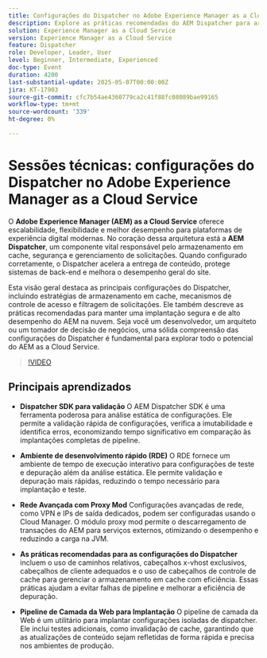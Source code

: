 ```yaml
---
title: Configurações do Dispatcher no Adobe Experience Manager as a Cloud Service
description: Explore as práticas recomendadas do AEM Dispatcher para armazenamento em cache, segurança e desempenho para maximizar a escalabilidade e a eficiência do AEM as a Cloud Service.
solution: Experience Manager as a Cloud Service
version: Experience Manager as a Cloud Service
feature: Dispatcher
role: Developer, Leader, User
level: Beginner, Intermediate, Experienced
doc-type: Event
duration: 4200
last-substantial-update: 2025-05-07T00:00:00Z
jira: KT-17903
source-git-commit: cfc7b54ae4360779ca2c41f88fc08089bae99165
workflow-type: tm+mt
source-wordcount: '339'
ht-degree: 0%

---
```



# Sessões técnicas: configurações do Dispatcher no Adobe Experience Manager as a Cloud Service

O **Adobe Experience Manager (AEM) as a Cloud Service** oferece escalabilidade, flexibilidade e melhor desempenho para plataformas de experiência digital modernas. No coração dessa arquitetura está a **AEM Dispatcher**, um componente vital responsável pelo armazenamento em cache, segurança e gerenciamento de solicitações. Quando configurado corretamente, o Dispatcher acelera a entrega de conteúdo, protege sistemas de back-end e melhora o desempenho geral do site.

Esta visão geral destaca as principais configurações do Dispatcher, incluindo estratégias de armazenamento em cache, mecanismos de controle de acesso e filtragem de solicitações. Ele também descreve as práticas recomendadas para manter uma implantação segura e de alto desempenho do AEM na nuvem. Seja você um desenvolvedor, um arquiteto ou um tomador de decisão de negócios, uma sólida compreensão das configurações do Dispatcher é fundamental para explorar todo o potencial do AEM as a Cloud Service.

>[!VIDEO](https://video.tv.adobe.com/v/3457891/?learn=on&enablevpops)

## Principais aprendizados

* **Dispatcher SDK para validação** O AEM Dispatcher SDK é uma ferramenta poderosa para análise estática de configurações. Ele permite a validação rápida de configurações, verifica a imutabilidade e identifica erros, economizando tempo significativo em comparação às implantações completas de pipeline.

* **Ambiente de desenvolvimento rápido (RDE)** O RDE fornece um ambiente de tempo de execução interativo para configurações de teste e depuração além da análise estática. Ele permite validação e depuração mais rápidas, reduzindo o tempo necessário para implantação e teste.

* **Rede Avançada com Proxy Mod** Configurações avançadas de rede, como VPN e IPs de saída dedicados, podem ser configuradas usando o Cloud Manager. O módulo proxy mod permite o descarregamento de transações do AEM para serviços externos, otimizando o desempenho e reduzindo a carga na JVM.

* **As práticas recomendadas para as configurações do Dispatcher** incluem o uso de caminhos relativos, cabeçalhos x-vhost exclusivos, cabeçalhos de cliente adequados e o uso de cabeçalhos de controle de cache para gerenciar o armazenamento em cache com eficiência. Essas práticas ajudam a evitar falhas de pipeline e melhorar a eficiência de depuração.

* **Pipeline de Camada da Web para Implantação** O pipeline de camada da Web é um utilitário para implantar configurações isoladas de dispatcher. Ele inclui testes adicionais, como invalidação de cache, garantindo que as atualizações de conteúdo sejam refletidas de forma rápida e precisa nos ambientes de produção.